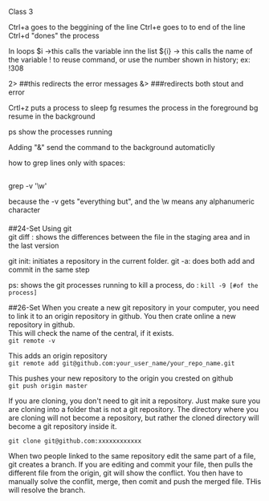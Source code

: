 Class 3

Ctrl+a goes to the beggining of the line
Ctrl+e goes to to end of the line
Ctrl+d "dones" the process

In loops
$i ->this calls the variable inn the list
${i}
-> this calls the name of the variable
! to reuse command, or use the number shown in history; ex: !308

2>  ##this redirects the error messages
&>   ###redirects both stout and error

Crtl+z puts a process to sleep
fg resumes the process in the foreground
bg resume in the background

ps show the processes running

Adding "&" send the command to the background automaticlly

how to grep lines only with spaces:
##
grep -v '\w'

because the -v gets "everything but", and the \w means any alphanumeric character


####
##24-Set
Using git  
git diff : shows the differences between the file in the staging area and in the last version  

git init: initiates a repository in the current folder.
git -a: does both add and commit in the same step

ps:  shows the git processes running
to kill a process, do :
`kill -9 [#of the process]`

##26-Set
When you create a new git repository in your computer, you need to link it to an origin repository in github. You then crate online a new repository in github.    
This will check the name of the central, if it exists.  
`git remote -v `

This adds an origin repository  
`git remote add git@github.com:your_user_name/your_repo_name.git`

This pushes your new repository to the origin you crested on github   
`git push origin master`  

If you are cloning, you don't need to git init a repository. Just make sure you are cloning into a folder that is not a git repository. The directory where you are cloning will not become a repository, but rather the cloned directory will become a git repository inside it.  

`git clone git@github.com:xxxxxxxxxxxx`

When two people linked to the same repository edit the same part of a file, git creates a branch. If you are editing and commit your file, then pulls the different file from the origin, git will show the conflict. You then have to manually solve the conflit, merge, then comit and push the merged file. THis will resolve the branch.  
